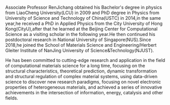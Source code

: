 Associate Professor RenJichang obtained his Bachelor's degree in physics from LiaoCheng University(LCU) in 2009 and PhD degree in Physics from University of Science and Technology of China(USTC) in 2014,in the same year,he received a PhD in Applied Physics from the City University of Hong Kong(CityU),after that he learned at the Beijing Center for Computational Science as a visiting scholar in the following year.He then continued his postdoctoral research in National University of Singapore(NUS).Since 2018,he joined the School of Materials Science and Engineering/Herbert Gleiter Institute of NanJing University of Science&Technology(NJUST).

He has been committed to cutting-edge research and application in the field of computational materials science for a long time, focusing on the structural characteristics, theoretical prediction, dynamic transformation and structural regulation of complex material systems, using data-driven science to discover new research paradigms, focusing on novel electronic properties of heterogeneous materials, and achieved a series of innovative achievements in the intersection of information, energy, catalysis and other fields.
